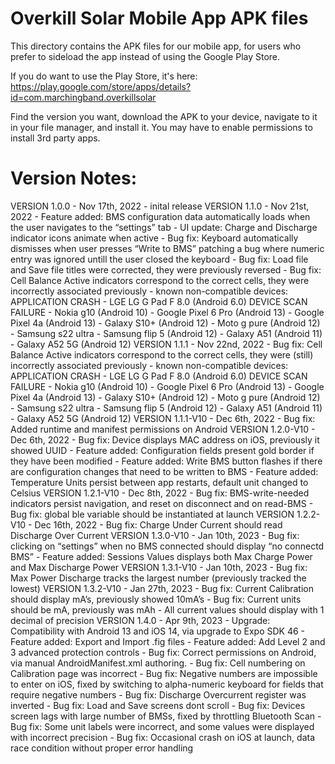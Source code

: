 # Overkill Solar Mobile App APK files

This directory contains the APK files for our mobile app, 
for users who prefer to sideload the app instead of using the Google Play Store.

If you do want to use the Play Store, it's here: https://play.google.com/store/apps/details?id=com.marchingband.overkillsolar


Find the version you want, download the APK to your device, navigate to it in your file manager, and install it.
You may have to enable permissions to install 3rd party apps.

# Version Notes:

VERSION 1.0.0 - Nov 17th, 2022
    - inital release
VERSION 1.1.0 - Nov 21st, 2022
    - Feature added: BMS configuration data automatically loads when the user navigates to the “settings” tab
    - UI update: Charge and Discharge indicator icons animate when active
    - Bug fix: Keyboard automatically dismisses when user presses “Write to BMS” patching a bug where numeric entry was ignored untill the user closed the keyboard
    - Bug fix: Load file and Save file titles were corrected, they were previously reversed
    - Bug fix: Cell Balance Active indicators correspond to the correct cells, they were incorrectly associated previously
    - known non-compatible devices:
        APPLICATION CRASH
        - LGE LG G Pad F 8.0 (Android 6.0)
        DEVICE SCAN FAILURE
        - Nokia g10 (Android 10)
        - Google Pixel 6 Pro (Android 13)
        - Google Pixel 4a (Android 13)
        - Galaxy S10+ (Android 12)
        - Moto g pure (Android 12)
        - Samsung s22 ultra
        - Samsung flip 5 (Android 12)
        - Galaxy A51 (Android 11)
        - Galaxy A52 5G (Android 12)
VERSION 1.1.1 - Nov 22nd, 2022
    - Bug fix: Cell Balance Active indicators correspond to the correct cells, they were (still) incorrectly associated previously
    - known non-compatible devices:
        APPLICATION CRASH
        - LGE LG G Pad F 8.0 (Android 6.0)
        DEVICE SCAN FAILURE
        - Nokia g10 (Android 10)
        - Google Pixel 6 Pro (Android 13)
        - Google Pixel 4a (Android 13)
        - Galaxy S10+ (Android 12)
        - Moto g pure (Android 12)
        - Samsung s22 ultra
        - Samsung flip 5 (Android 12)
        - Galaxy A51 (Android 11)
        - Galaxy A52 5G (Android 12)
VERSION 1.1.1-V10 - Dec 6th, 2022
    - Bug fix: Added runtime and manifest permissions on Android
VERSION 1.2.0-V10 - Dec 6th, 2022
    - Bug fix: Device displays MAC address on iOS, previously it showed UUID
    - Feature added: Configuration fields present gold border if they have been modified
    - Feature added: Write BMS button flashes if there are configuration changes that need to be written to BMS
    - Feature added: Temperature Units persist between app restarts, default unit changed to Celsius
VERSION 1.2.1-V10 - Dec 8th, 2022
    - Bug fix: BMS-write-needed indicators persist navigation, and reset on disconnect and on read-BMS
    - Bug fix: global ble variable should be instantiated at launch
VERSION 1.2.2-V10 - Dec 16th, 2022
    - Bug fix: Charge Under Current should read Discharge Over Current
VERSION 1.3.0-V10 - Jan 10th, 2023
    - Bug fix: clicking on “settings” when no BMS connected should display “no connectd BMS”
    - Feature added: Sessions Values displays both Max Charge Power and Max Discharge Power
VERSION 1.3.1-V10 - Jan 10th, 2023
    - Bug fix: Max Power Discharge tracks the largest number (previously tracked the lowest)
VERSION 1.3.2-V10 - Jan 27th, 2023
    - Bug fix: Current Calibration should display mA’s, previously showed 10mA’s
    - Bug fix: Current units should be mA, previously was mAh
    - All current values should display with 1 decimal of precision
VERSION 1.4.0 - Apr 9th, 2023
    - Upgrade: Compatibility with Android 13 and iOS 14, via upgrade to Expo SDK 46
    - Feature added: Export and Import .fig files
    - Feature added: Add Level 2 and 3 advanced protection controls
    - Bug fix: Correct permissions on Android, via manual AndroidManifest.xml authoring.
    - Bug fix: Cell numbering on Calibration page was incorrect
    - Bug fix: Negative numbers are impossible to enter on iOS, fixed by switching to alpha-numeric keyboard for fields that require negative numbers
    - Bug fix: Discharge Overcurrent register was inverted
    - Bug fix: Load and Save screens dont scroll
    - Bug fix: Devices screen lags with large number of BMSs, fixed by throttling Bluetooth Scan
    - Bug fix: Some unit labels were incorrect, and some values were displayed with incorrect precision
    - Bug fix: Occasional crash on iOS at launch, data race condition without proper error handling